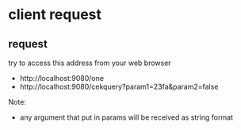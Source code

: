 # client request

## request 

try to access this address from your web browser

- http://localhost:9080/one
- http://localhost:9080/cekquery?param1=23fa&param2=false

Note:
- any argument that put in params will be received as string format